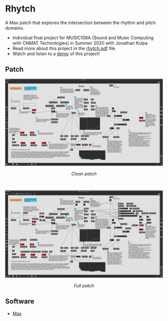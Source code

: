 # Rhytch
A Max patch that explores the intersection between the rhythm and pitch domains.

* Individual final project for MUSIC158A (Sound and Music Computing with CNMAT Technologies) in Summer 2020 with Jonathan Kulpa
* Read more about this project in the [rhytch.pdf](https://github.com/LarynQi/rhytch/blob/master/rhytch.pdf) file
* Watch and listen to a [demo](https://youtu.be/sKbiZxpe8so) of this project!

## Patch
<p align="center"><img src="https://github.com/LarynQi/rhytch/blob/master/assets/patch-clean.png" alt="patch-clean"/></h1></p>
  <p align="center"><i>Clean patch</i></p><br/></p>
<p align="center"><img src="https://github.com/LarynQi/rhytch/blob/master/assets/patch-full.png" alt="patch-full"/></h1></p>
  <p align="center"><i>Full patch</i></p></p>

## Software
* [Max](https://cycling74.com/)
